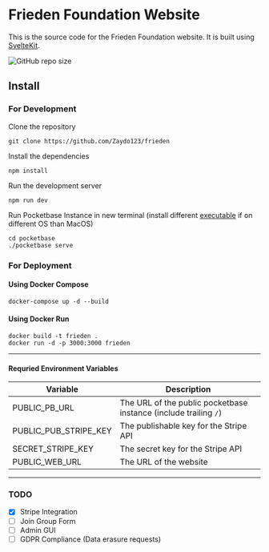 # Frieden Foundation Website 
This is the source code for the Frieden Foundation website. It is built using [SvelteKit](https://kit.svelte.dev/).

![GitHub repo size](https://img.shields.io/github/repo-size/Zaydo123/frieden)

## Install

### For Development
Clone the repository
```
git clone https://github.com/Zaydo123/frieden
```
Install the dependencies
```
npm install
```
Run the development server
```
npm run dev
```
Run Pocketbase Instance in new terminal (install different [executable]("https://pocketbase.io/") if on different OS than MacOS)
```
cd pocketbase
./pocketbase serve
```

### For Deployment
#### Using Docker Compose
```
docker-compose up -d --build
```

#### Using Docker Run
```
docker build -t frieden .
docker run -d -p 3000:3000 frieden
```
____
#### Requried Environment Variables
| Variable | Description |
|----------|-------------|
| PUBLIC_PB_URL | The URL of the public pocketbase instance (include trailing `/`) |
| PUBLIC_PUB_STRIPE_KEY | The publishable key for the Stripe API |
| SECRET_STRIPE_KEY | The secret key for the Stripe API |
|PUBLIC_WEB_URL | The URL of the website |
___

### TODO
- [x] Stripe Integration
- [ ] Join Group Form
- [ ] Admin GUI
- [ ] GDPR Compliance (Data erasure requests)